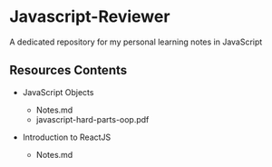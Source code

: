 # Javascript-Reviewer
A dedicated repository for my personal learning notes in JavaScript

## Resources Contents

- JavaScript Objects
	* Notes.md
	* javascript-hard-parts-oop.pdf

- Introduction to ReactJS
	* Notes.md
	

